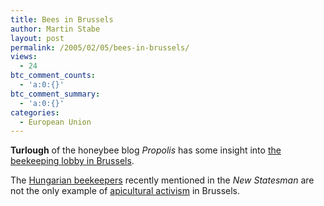 ```yaml
---
title: Bees in Brussels
author: Martin Stabe
layout: post
permalink: /2005/02/05/bees-in-brussels/
views:
  - 24
btc_comment_counts:
  - 'a:0:{}'
btc_comment_summary:
  - 'a:0:{}'
categories:
  - European Union
---
```

**Turlough** of the honeybee blog *Propolis* has some insight into [the beekeeping lobby in Brussels][1]. 

The [Hungarian beekeepers][2] recently mentioned in the *New Statesman* are not the only example of [apicultural activism][3] in Brussels.

 [1]: http://turlough.blogspot.com/2005/02/european-parliament-debates-arcane.html
 [2]: http://www.newstatesman.com/200502070020
 [3]: http://turlough.blogspot.com/2004/12/beekeepers-urged-to-lobby-european.html
